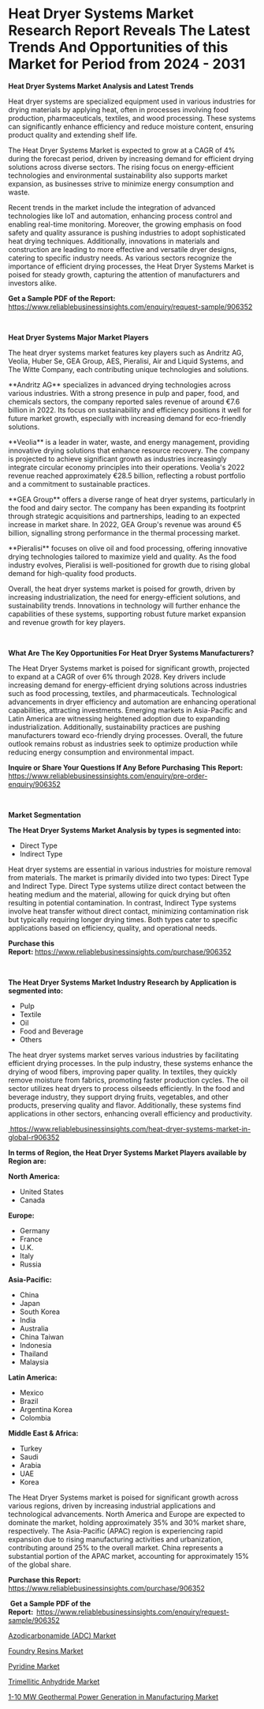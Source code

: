 <p><h1>Heat Dryer Systems Market Research Report Reveals The Latest Trends And Opportunities of this Market for Period from 2024 - 2031</h1></p><p><strong>Heat Dryer Systems Market Analysis and Latest Trends</strong></p>
<p><p>Heat dryer systems are specialized equipment used in various industries for drying materials by applying heat, often in processes involving food production, pharmaceuticals, textiles, and wood processing. These systems can significantly enhance efficiency and reduce moisture content, ensuring product quality and extending shelf life.</p><p>The Heat Dryer Systems Market is expected to grow at a CAGR of 4% during the forecast period, driven by increasing demand for efficient drying solutions across diverse sectors. The rising focus on energy-efficient technologies and environmental sustainability also supports market expansion, as businesses strive to minimize energy consumption and waste.</p><p>Recent trends in the market include the integration of advanced technologies like IoT and automation, enhancing process control and enabling real-time monitoring. Moreover, the growing emphasis on food safety and quality assurance is pushing industries to adopt sophisticated heat drying techniques. Additionally, innovations in materials and construction are leading to more effective and versatile dryer designs, catering to specific industry needs. As various sectors recognize the importance of efficient drying processes, the Heat Dryer Systems Market is poised for steady growth, capturing the attention of manufacturers and investors alike.</p></p>
<p><strong>Get a Sample PDF of the Report:&nbsp;</strong> <a href="https://www.reliablebusinessinsights.com/enquiry/request-sample/906352">https://www.reliablebusinessinsights.com/enquiry/request-sample/906352</a></p>
<p>&nbsp;</p>
<p><strong>Heat Dryer Systems Major Market Players</strong></p>
<p><p>The heat dryer systems market features key players such as Andritz AG, Veolia, Huber Se, GEA Group, AES, Pieralisi, Air and Liquid Systems, and The Witte Company, each contributing unique technologies and solutions.</p><p>**Andritz AG** specializes in advanced drying technologies across various industries. With a strong presence in pulp and paper, food, and chemicals sectors, the company reported sales revenue of around €7.6 billion in 2022. Its focus on sustainability and efficiency positions it well for future market growth, especially with increasing demand for eco-friendly solutions.</p><p>**Veolia** is a leader in water, waste, and energy management, providing innovative drying solutions that enhance resource recovery. The company is projected to achieve significant growth as industries increasingly integrate circular economy principles into their operations. Veolia's 2022 revenue reached approximately €28.5 billion, reflecting a robust portfolio and a commitment to sustainable practices.</p><p>**GEA Group** offers a diverse range of heat dryer systems, particularly in the food and dairy sector. The company has been expanding its footprint through strategic acquisitions and partnerships, leading to an expected increase in market share. In 2022, GEA Group's revenue was around €5 billion, signalling strong performance in the thermal processing market.</p><p>**Pieralisi** focuses on olive oil and food processing, offering innovative drying technologies tailored to maximize yield and quality. As the food industry evolves, Pieralisi is well-positioned for growth due to rising global demand for high-quality food products.</p><p>Overall, the heat dryer systems market is poised for growth, driven by increasing industrialization, the need for energy-efficient solutions, and sustainability trends. Innovations in technology will further enhance the capabilities of these systems, supporting robust future market expansion and revenue growth for key players.</p></p>
<p>&nbsp;</p>
<p><strong>What Are The Key Opportunities For Heat Dryer Systems Manufacturers?</strong></p>
<p><p>The Heat Dryer Systems market is poised for significant growth, projected to expand at a CAGR of over 6% through 2028. Key drivers include increasing demand for energy-efficient drying solutions across industries such as food processing, textiles, and pharmaceuticals. Technological advancements in dryer efficiency and automation are enhancing operational capabilities, attracting investments. Emerging markets in Asia-Pacific and Latin America are witnessing heightened adoption due to expanding industrialization. Additionally, sustainability practices are pushing manufacturers toward eco-friendly drying processes. Overall, the future outlook remains robust as industries seek to optimize production while reducing energy consumption and environmental impact.</p></p>
<p><strong>Inquire or Share Your Questions If Any Before Purchasing This Report:</strong> <a href="https://www.reliablebusinessinsights.com/enquiry/pre-order-enquiry/906352">https://www.reliablebusinessinsights.com/enquiry/pre-order-enquiry/906352</a></p>
<p>&nbsp;</p>
<p><strong>Market Segmentation</strong></p>
<p><strong>The Heat Dryer Systems Market Analysis by types is segmented into:</strong></p>
<p><ul><li>Direct Type</li><li>Indirect Type</li></ul></p>
<p><p>Heat dryer systems are essential in various industries for moisture removal from materials. The market is primarily divided into two types: Direct Type and Indirect Type. Direct Type systems utilize direct contact between the heating medium and the material, allowing for quick drying but often resulting in potential contamination. In contrast, Indirect Type systems involve heat transfer without direct contact, minimizing contamination risk but typically requiring longer drying times. Both types cater to specific applications based on efficiency, quality, and operational needs.</p></p>
<p><strong>Purchase this Report:&nbsp;</strong><a href="https://www.reliablebusinessinsights.com/purchase/906352">https://www.reliablebusinessinsights.com/purchase/906352</a></p>
<p>&nbsp;</p>
<p><strong>The Heat Dryer Systems Market Industry Research by Application is segmented into:</strong></p>
<p><ul><li>Pulp</li><li>Textile</li><li>Oil</li><li>Food and Beverage</li><li>Others</li></ul></p>
<p><p>The heat dryer systems market serves various industries by facilitating efficient drying processes. In the pulp industry, these systems enhance the drying of wood fibers, improving paper quality. In textiles, they quickly remove moisture from fabrics, promoting faster production cycles. The oil sector utilizes heat dryers to process oilseeds efficiently. In the food and beverage industry, they support drying fruits, vegetables, and other products, preserving quality and flavor. Additionally, these systems find applications in other sectors, enhancing overall efficiency and productivity.</p></p>
<p><a href="https://www.reliablebusinessinsights.com/heat-dryer-systems-market-in-global-r906352">&nbsp;https://www.reliablebusinessinsights.com/heat-dryer-systems-market-in-global-r906352</a></p>
<p><strong>In terms of Region, the Heat Dryer Systems Market Players available by Region are:</strong></p>
<p>
    <p> <strong> North America: </strong>
        <ul>
            <li>United States</li>
            <li>Canada</li>
        </ul>
        </p> 
    <p> <strong> Europe: </strong>
        <ul>
            <li>Germany</li>
            <li>France</li>
            <li>U.K.</li>
            <li>Italy</li>
            <li>Russia</li>
        </ul>
        </p> 
    <p> <strong> Asia-Pacific: </strong>
        <ul>
            <li>China</li>
            <li>Japan</li>
            <li>South Korea</li>
            <li>India</li>
            <li>Australia</li>
            <li>China Taiwan</li>
            <li>Indonesia</li>
            <li>Thailand</li>
            <li>Malaysia</li>
        </ul>
        </p> 
    <p> <strong> Latin America: </strong>
        <ul>
            <li>Mexico</li>
            <li>Brazil</li>
            <li>Argentina Korea</li>
            <li>Colombia</li>
        </ul>
        </p> 
    <p> <strong> Middle East & Africa: </strong>
        <ul>
            <li>Turkey</li>
            <li>Saudi</li>
            <li>Arabia</li>
            <li>UAE</li>
            <li>Korea</li>
        </ul>
    </p>
    </p>
<p><p>The Heat Dryer Systems market is poised for significant growth across various regions, driven by increasing industrial applications and technological advancements. North America and Europe are expected to dominate the market, holding approximately 35% and 30% market share, respectively. The Asia-Pacific (APAC) region is experiencing rapid expansion due to rising manufacturing activities and urbanization, contributing around 25% to the overall market. China represents a substantial portion of the APAC market, accounting for approximately 15% of the global share.</p></p>
<p><strong>Purchase this Report: </strong><a href="https://www.reliablebusinessinsights.com/purchase/906352">https://www.reliablebusinessinsights.com/purchase/906352</a></p>
<p>&nbsp;<strong>Get a Sample PDF of the Report:&nbsp;&nbsp;</strong><a href="https://www.reliablebusinessinsights.com/enquiry/request-sample/906352">https://www.reliablebusinessinsights.com/enquiry/request-sample/906352</a></p>
<p><strong></strong></p>
<p><p><a href="https://medium.com/@diengw5_68119/global-azodicarbonamide-adc-market-trends-and-innovations-a-forward-looking-analysis-2024-2031-90789dd90163">Azodicarbonamide (ADC) Market</a></p><p><a href="https://medium.com/@diengw5_68119/the-market-study-covers-the-foundry-resins-market-across-various-segments-3adee598a2d9">Foundry Resins Market</a></p><p><a href="https://issuu.com/reportprime-2/docs/pyridine-market-size-2030.pptx_3a1978e1757e52">Pyridine Market</a></p><p><a href="https://issuu.com/reportprime-2/docs/trimellitic-anhydride-market-size-2_7a126daad86321">Trimellitic Anhydride Market</a></p><p><a href="https://github.com/indrystar/Market-Research-Report-List-4/blob/main/1-10-mw-geothermal-power-generation-in-manufacturing-market.md">1-10 MW Geothermal Power Generation in Manufacturing Market</a></p></p>